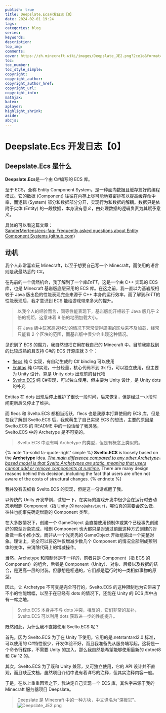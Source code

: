 ```yaml
---
publish: true
title: Deepslate.Ecs开发日志【0】
date: 2024-02-01 19:24
tags:
categories: blog
series: 
keywords:
description:
top_img: 
comments:
cover: https://zh.minecraft.wiki/images/Deepslate_JE2.png?2ce1c&format=original
toc:
toc_number:
toc_style_simple:
copyright:
copyright_author:
copyright_author_href:
copyright_url:
copyright_info:
mathjax:
katex:
aplayer:
highlight_shrink:
aside:
abcjs:
---
```

# Deepslate.Ecs 开发日志【0】

## Deepslate.Ecs 是什么
**Deepslate.Ecs**是一个由 C#编写的 ECS 库。

至于 ECS，全称 Entity Component System，是一种面向数据且缓存友好的编程模式。它的数据 (Component) 往往在内存上尽可能地紧密排布以提高缓存命中率，而逻辑 (System) 部分和数据部分分开，实现行为和数据的解耦。数据只是依附于实体 (Entity) 的一段数据，本身没有意义，由处理数据的逻辑负责为其赋予意义。

具体的可以看这篇文章：  
[SanderMertens/ecs-faq: Frequently asked questions about Entity Component Systems (github.com)](https://github.com/SanderMertens/ecs-faq)

## 动机
我个人非常喜欢玩 Minecraft，以至于想要自己写一个 Minecraft，而使用的语言则是我最熟悉的 C#。

在先前的一个偶然机会，我了解到了一个库*EnTT*，这是一个由 C++ 实现的 ECS 库，也是 Minecraft 基岩版底层采用的 ECS 库。在这之前，我一直以为基岩版相较于 Java 版出色的性能表现完全来源于 C++ 本身的运行效率，而了解到*EnTT*的性能表现后，我才意识到 ECS 能给游戏带来多大的提升。

> 以我个人的经验而言，同等性能表现下，基岩版能开相较于 Java 版几乎 2 倍的视距，这意味着 8 倍的地图加载大小。
> 
> 在 Java 版中玩家高速移动的情况下常常使得周围的区块来不及加载，经常只能看 2 个区块的范围，而基岩版中很少会出现这种情况。

见识到了 ECS 的魔力，我自然想把它用在我自己的 Minecraft 中。目前我能找到的比较成熟的且支持 C#的 ECS 开源库就 3 个：
- [flecs](https://github.com/SanderMertens/flecs) 纯 C 实现，有自动生成的 C# binding 可以使用
- [Entitas](https://github.com/sschmid/Entitas) 纯 C#实现，十分轻量，核心代码不到 3k 行，可以独立使用，但主要为 Unity 设计，算是 Unity dots 出现前的替代物
- [Svelto.ECS](https://github.com/sebas77/Svelto.ECS) 纯 C#实现，可以独立使用，但主要为 Unity 设计，是 Unity dots 的补充

Entitas 在 dots 出现后停止维护了很长一段时间，后来恢复，但是经过一小段时间更新后又停止了维护。

而 flecs 和 Svelto.ECS 都相当活跃，flecs 也是我原本打算使用的 ECS 库，但是在我了解到 Svelto.ECS 后，我就萌生了自己实现 ECS 的想法，主要的原因是 Svelto.ECS 的 README 中的一段话给了我灵感，  
Svelto.ECS 中的 Archetype 是不可变的。
> Svelto.ECS 中没有叫 Archetype 的类型，但是有概念上类似的。

{% note  'fa-solid fa-quote-right' simple %}
**Svelto.ECS** is loosely based on the **Archetype** idea. <u>*The main difference compared to any other Archetype-based model is that Svelto Archetypes are static, meaning that users cannot add or remove components at runtime.*</u> There are many design reasons behind this decision, including the fact that users are often not aware of the costs of structural changes.
{% endnote %}

我并没有去细看 Svelto.ECS 的实现，但是这一句话点醒了我。

以传统的 Unity 开发举例，试想一下，在实际的游戏开发中很少会在运行时去动态地增删 Component（指 Unity 的 `MonoBehaviour`)，哪怕真的需要会这么做，往往也能事先确定增删的 Component 类型。

在大多数情况下，创建一个 GameObject 会直接使用预制体或某个已经事先创建好的原型对象完成，增删 Component 也大都只是对通过前面这种方式创建的对象做一些小修小改，而非从一个光秃秃的 GameObject 开始组装出一个完整对象。理论上，完全可以将这种仅增减少数几个 Component 的情况全部制成预制体的变体，来消除代码上的增减操作。

当然，Archetype 和预制体是不一样的，前者只是 Component（指 ECS 的 Component）的组合，后者是 Component（Unity）、对象、层级以及数据的结合，是更高一层的封装。但思想是相通的，它们都是运行时的一类相似事物的原型。

因此，让 Archetype 不可变是完全可行的，Svelto.ECS 的这种限制也为它带来了不小的性能增幅，以至于在已经有 dots 的情况下，还能在 Unity 的 ECS 库中占有一席之地。

> Svelto.ECS 本身并不与 dots 冲突，相反的，它们非常的互补，Svelto.ECS 可以利用 dots 获取进一步的性能提升。

既然如此，为什么我不直接使用 Svelto.ECS 呢？

首先，因为 Svelto.ECS 为了在 Unity 下使用，它用的是.netstantard2.0 标准，可以使用的 C#特性很少，开发体验不好，而且我准备先从服务端写起，这将是一个命令行程序，不需要 Unity 的加入，那么我自然是希望能够使用最新的 dotnet8 和 C# 12 的。

其次，Svelto.ECS 为了既和 Unity 兼容，又可独立使用，它的 API 设计并不直观，而且缺乏文档，虽然项目介绍中说有着详尽的注释，但其实注释内容一般。

于是，在以上重重因素之下，我决定自己实现一个 ECS 库，其名字来源于我的 Minecraft 服务器项目 Deepslate。

> Deepslate 是 Minecraft 中的一种方块，中文译名为“深板岩”。  
> ![Deepslate_JE2.png](https://zh.minecraft.wiki/images/Deepslate_JE2.png?2ce1c&format=original)